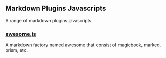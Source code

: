 ## Markdown Plugins Javascripts
A range of markdown plugins javascripts.

### [awesome.js](#public/doc/plugins/markdown/js/awesome.md)
A markdown factory named awesome that consist of magicbook, marked, prism, etc.
